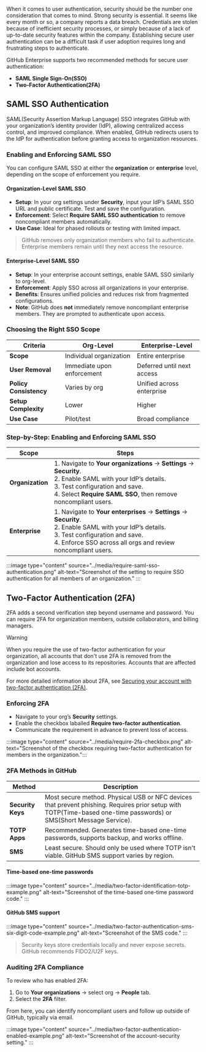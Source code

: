 When it comes to user authentication, security should be the number one consideration that comes to mind. Strong security is essential. It seems like every month or so, a company reports a data breach. Credentials are stolen because of inefficient security processes, or simply because of a lack of up-to-date security features within the company. Establishing secure user authentication can be a difficult task if user adoption requires long and frustrating steps to authenticate.

GitHub Enterprise supports two recommended methods for secure user authentication:

- **SAML Single Sign-On(SSO)**
- **Two-Factor Authentication(2FA)**

## SAML SSO Authentication

SAML(Security Assertion Markup Language) SSO integrates GitHub with your organization’s identity provider (IdP), allowing centralized access control, and improved compliance. When enabled, GitHub redirects users to the IdP for authentication before granting access to organization resources.

### Enabling and Enforcing SAML SSO

You can configure SAML SSO at either the **organization** or **enterprise** level, depending on the scope of enforcement you require.

#### Organization-Level SAML SSO

- **Setup**: In your org settings under **Security**, input your IdP’s SAML SSO URL and public certificate. Test and save the configuration.
- **Enforcement**: Select **Require SAML SSO authentication** to remove noncompliant members automatically.
- **Use Case**: Ideal for phased rollouts or testing with limited impact.

> GitHub removes only organization members who fail to authenticate. Enterprise members remain until they next access the resource.

#### Enterprise-Level SAML SSO

- **Setup**: In your enterprise account settings, enable SAML SSO similarly to org-level.
- **Enforcement**: Apply SSO across all organizations in your enterprise.
- **Benefits**: Ensures unified policies and reduces risk from fragmented configurations.
- **Note**: GitHub does **not** immediately remove noncompliant enterprise members. They are prompted to authenticate upon access.

### Choosing the Right SSO Scope

| Criteria | Org-Level | Enterprise-Level |
|---------|-----------|------------------|
| **Scope** | Individual organization | Entire enterprise |
| **User Removal** | Immediate upon enforcement | Deferred until next access |
| **Policy Consistency** | Varies by org | Unified across enterprise |
| **Setup Complexity** | Lower | Higher |
| **Use Case** | Pilot/test | Broad compliance |

### Step-by-Step: Enabling and Enforcing SAML SSO

| Scope | Steps |
|-------|-------|
| **Organization** | 1. Navigate to **Your organizations** → **Settings** → **Security**.<br>2. Enable SAML with your IdP’s details.<br>3. Test configuration and save.<br>4. Select **Require SAML SSO**, then remove noncompliant users. |
| **Enterprise** | 1. Navigate to **Your enterprises** → **Settings** → **Security**.<br>2. Enable SAML with your IdP’s details.<br>3. Test configuration and save.<br>4. Enforce SSO across all orgs and review noncompliant users. |

:::image type="content" source="../media/require-saml-sso-authentication.png" alt-text="Screenshot of the setting to require SSO authentication for all members of an organization." :::

## Two-Factor Authentication (2FA)

2FA adds a second verification step beyond username and password. You can require 2FA for organization members, outside collaborators, and billing managers.

> [!WARNING]
> When you require the use of two-factor authentication for your organization, all accounts that don't use 2FA is removed from the organization and lose access to its repositories. Accounts that are affected include bot accounts.
>
> 
> For more detailed information about 2FA, see [Securing your account with two-factor authentication (2FA)](https://docs.GitHub.com/authentication/securing-your-account-with-two-factor-authentication-2fa).

### Enforcing 2FA

- Navigate to your org’s **Security** settings.
- Enable the checkbox laballed **Require two-factor authentication**.
- Communicate the requirement in advance to prevent loss of access.

:::image type="content" source="../media/require-2fa-checkbox.png" alt-text="Screenshot of the checkbox requiring two-factor authentication for members in the organization.":::

### 2FA Methods in GitHub

| Method | Description |
|--------|-------------|
| **Security Keys** | Most secure method. Physical USB or NFC devices that prevent phishing. Requires prior setup with TOTP(Time-based one-time passwords) or SMS(Short Message Service). |
| **TOTP Apps** | Recommended. Generates time-based one-time passwords, supports backup, and works offline. |
| **SMS** | Least secure. Should only be used where TOTP isn't viable. GitHub SMS support varies by region. |

#### Time-based one-time passwords
:::image type="content" source="../media/two-factor-identification-totp-example.png" alt-text="Screenshot of the time-based one-time password code." :::

#### GitHub SMS support
:::image type="content" source="../media/two-factor-authentication-sms-six-digit-code-example.png" alt-text="Screenshot of the SMS code." :::

> Security keys store credentials locally and never expose secrets. GitHub recommends FIDO2/U2F keys.

### Auditing 2FA Compliance

To review who has enabled 2FA:

1. Go to **Your organizations** → select org → **People** tab.
2. Select the **2FA** filter.

From here, you can identify noncompliant users and follow up outside of GitHub, typically via email.

:::image type="content" source="../media/two-factor-authentication-enabled-example.png" alt-text="Screenshot of the account-security setting." :::
